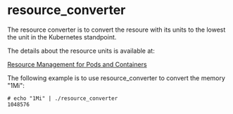 # resource_converter
The resource converter is to convert the resoure with its units to the lowest the unit in the Kubernetes standpoint.

The details about the resource units is available at:

[Resource Management for Pods and Containers](https://kubernetes.io/docs/concepts/configuration/manage-resources-containers/)

The following example is to use resource_converter to convert the memory "1Mi":

```
# echo "1Mi" | ./resource_converter
1048576
```
